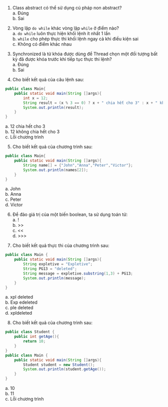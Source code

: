1. Class abstract có thể sử dụng cú pháp non abstract?  
a. Đúng  
b. Sai  

2. Vòng lặp `do while` khác vòng lặp `while` ở điểm nào?   
a. `do while` luôn thực hiện khối lệnh ít nhất 1 lần  
b. `while` cho phép thực thi khối lệnh ngay cả khi điều kiện sai  
c. Không có điểm khác nhau  

3. Synchronized là từ khóa được dùng để Thread chọn một đối tượng bất kỳ đã được khóa trước khi tiếp tục thực thi lệnh?  
a. Đúng  
b. Sai  

4. Cho biết kết quả của câu lệnh sau: 
```java
public class Main{
    public static void main(String []args){
        int x = 12;
        String result = (x % 3 == 0) ? x + " chia hết cho 3" : x + " không chia hết cho 3";
        System.out.println(result);
    }
}
```
a. 12 chia hết cho 3  
b. 12 không chia hết cho 3  
c. Lỗi chương trình  

5. Cho biết kết quả của chương trình sau:
```java
public class Main{
    public static void main(String []args){
        String name[] = {"John","Anna","Peter","Victor"};
        System.out.println(names[2]);
    }
}
```
a. John  
b. Anna  
c. Peter  
d. Victor  
  

6. Để đảo giá trị của một biến boolean, ta sử dụng toán tử:  
a. !  
b. >>  
c. <<  
d. >>>  

9. Cho biết kết quả thực thi của chương trình sau:
```java
public class Main {
    public static void main(String []args){
        String expletive = "Expletive";
        String PG13 = "deleted";
        String message = expletive.substring(1,3) + PG13;
        System.out.println(message);
    }
}
```
a. xpl deleted  
b. Exp edeleted  
c. ple deleted  
d. xpldeleted  

8. Cho biết kết quả của chương trình sau:
```java
public class Student {
    public int getAge(){
        return 10;
    }
}
public class Main {
    public static void main(String []args){
        Student student = new Student();
        System.out.println(student.getAge());
    }
}
```
a. 10  
b. 11  
c. Lỗi chương trình  